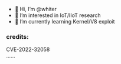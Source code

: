 - 👋 Hi, I’m @whiter
- 👀 I’m interested in IoT/IIoT research
- 🌱 I’m currently learning Kernel/V8 exploit


### credits:  
  CVE-2022-32058  
  ......
